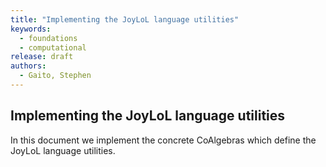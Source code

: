```yaml
---
title: "Implementing the JoyLoL language utilities"
keywords: 
  - foundations
  - computational
release: draft
authors:
  - Gaito, Stephen
---
```


## Implementing the JoyLoL language utilities

In this document we implement the concrete CoAlgebras which define the 
JoyLoL language utilities.

